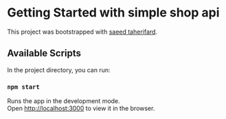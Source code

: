 # Getting Started with simple shop api

This project was bootstrapped with [saeed taherifard](https://github.com/saeidtf/simple-shop-api).

## Available Scripts

In the project directory, you can run:

### `npm start`

Runs the app in the development mode.\
Open [http://localhost:3000](http://localhost:3000) to view it in the browser.


